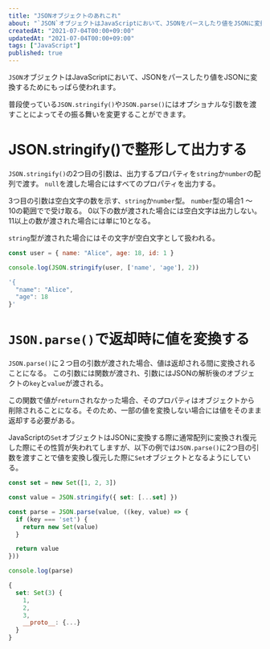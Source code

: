 ```yaml
---
title: "JSONオブジェクトのあれこれ"
about: "`JSON`オブジェクトはJavaScriptにおいて、JSONをパースしたり値をJSONに変換するためにもっぱら使われます。  普段使っている`JSON.stringify()`や`JSON.parse()`にはオプショナルな引数を渡すことによってその振る舞いを変更することができます。"
createdAt: "2021-07-04T00:00+09:00"
updatedAt: "2021-07-04T00:00+09:00"
tags: ["JavaScript"]
published: true
---
```

`JSON`オブジェクトはJavaScriptにおいて、JSONをパースしたり値をJSONに変換するためにもっぱら使われます。

普段使っている`JSON.stringify()`や`JSON.parse()`にはオプショナルな引数を渡すことによってその振る舞いを変更することができます。

# JSON.stringify()で整形して出力する

`JSON.stringify()`の2つ目の引数は、出力するプロパティを`string`か`number`の配列で渡す。
`null`を渡した場合にはすべてのプロパティを出力する。

3つ目の引数は空白文字の数を示す、`string`か`number`型。
`number`型の場合1 〜 10の範囲でで受け取る。
0以下の数が渡された場合には空白文字は出力しない。
11以上の数が渡された場合には単に10となる。

`string`型が渡された場合にはその文字が空白文字として扱われる。

```js
const user = { name: "Alice", age: 18, id: 1 }

console.log(JSON.stringify(user, ['name', 'age'], 2))
```

```js
'{
  "name": "Alice",
  "age": 18
}'
```

# `JSON.parse()`で返却時に値を変換する

`JSON.parse()`に２つ目の引数が渡された場合、値は返却される間に変換されることになる。
この引数には関数が渡され、引数にはJSONの解析後のオブジェクトの`key`と`value`が渡される。

この関数で値が`return`されなかった場合、そのプロパティはオブジェクトから削除されることになる。そのため、一部の値を変換しない場合には値をそのまま返却する必要がある。

JavaScriptの`Set`オブジェクトはJSONに変換する際に通常配列に変換され復元した際にその性質が失われてしますが、以下の例では`JSON.parse()`に2つ目の引数を渡すことで値を変換し復元した際に`Set`オブジェクトとなるようにしている。

```js
const set = new Set([1, 2, 3])

const value = JSON.stringify({ set: [...set] })

const parse = JSON.parse(value, ((key, value) => {
  if (key === 'set') {
    return new Set(value)
  }

  return value
}))

console.log(parse)
````

```js
{
  set: Set(3) {
    1,
    2,
    3,
    __proto__: {...}
  }
}
```
